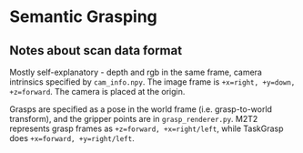 # Semantic Grasping

## Notes about scan data format

Mostly self-explanatory - depth and rgb in the same frame, camera intrinsics specified by `cam_info.npy`.
The image frame is `+x=right, +y=down, +z=forward`. The camera is placed at the origin.

Grasps are specified as a pose in the world frame (i.e. grasp-to-world transform), and the gripper points are in `grasp_renderer.py`.
M2T2 represents grasp frames as `+z=forward, +x=right/left`, while TaskGrasp does `+x=forward, +y=right/left`.
